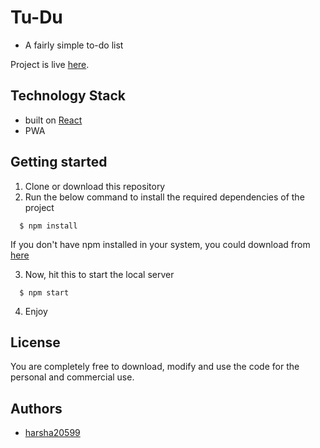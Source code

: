 # Tu-Du
- A fairly simple to-do list

Project is live [here](https://harsha20599.github.io/tu-du/build/).

## Technology Stack
- built on [React](https://reactjs.org/)
- PWA

## Getting started 
  1. Clone or download this repository
  2. Run the below command to install the required dependencies of the project

  ```shell
    $ npm install
  ```
  If you don't have npm installed in your system, you could download from [here](https://nodejs.org)
  
  3. Now, hit this to start the local server 
  ```shell
    $ npm start
  ```
  
  4. Enjoy
 
 ## License
  You are completely free to download, modify and use the code for the personal and commercial use.
  
 ## Authors
  - [harsha20599](https://github.com/harsha20599)
 
